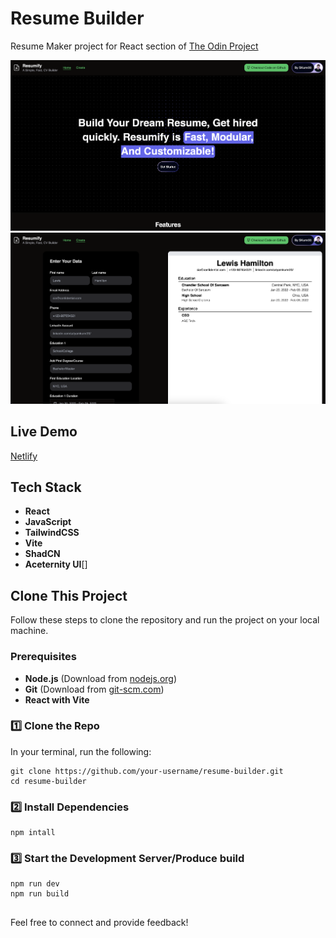 # Resume Builder

Resume Maker project for React section of [The Odin Project](https://www.theodinproject.com/)

![Home Page](<src/assets/images//homepage.png>)
![Resume](<src/assets/images//resume.png>)

## Live Demo

[Netlify](https://satyamkr02-resume-builder.netlify.app/)

## Tech Stack

- **React**
- **JavaScript**
- **TailwindCSS**
- **Vite**
- **ShadCN**
- **Aceternity UI**[]



##  Clone This Project

Follow these steps to clone the repository and run the project on your local machine.

### **Prerequisites**

- **Node.js** (Download from [nodejs.org](https://nodejs.org/))
- **Git** (Download from [git-scm.com](https://git-scm.com/))
- **React with Vite**

### **1️⃣ Clone the Repo**
In your terminal, run the following: 

```
git clone https://github.com/your-username/resume-builder.git
cd resume-builder
```

### 2️⃣ Install Dependencies

```
npm intall
```

### 3️⃣ Start the Development Server/Produce build

```
npm run dev
npm run build
```

##

Feel free to connect and provide feedback!